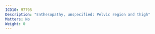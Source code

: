 ```yaml
---
ICD10: M7795
Description: "Enthesopathy, unspecified: Pelvic region and thigh"
Matters: No
Weight: 0
---
```


